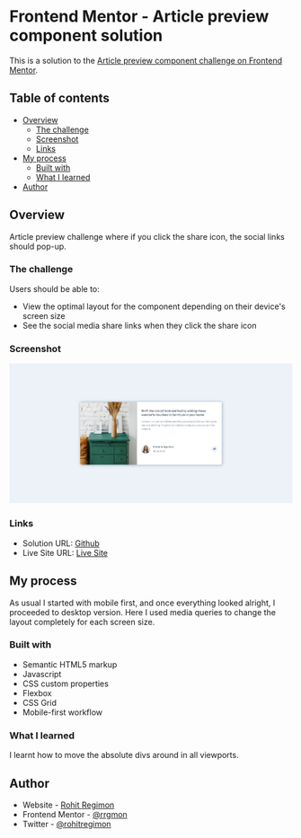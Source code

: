 # Frontend Mentor - Article preview component solution

This is a solution to the [Article preview component challenge on Frontend Mentor](https://www.frontendmentor.io/challenges/article-preview-component-dYBN_pYFT).

## Table of contents

- [Overview](#overview)
  - [The challenge](#the-challenge)
  - [Screenshot](#screenshot)
  - [Links](#links)
- [My process](#my-process)
  - [Built with](#built-with)
  - [What I learned](#what-i-learned)
- [Author](#author)

## Overview

Article preview challenge where if you click the share icon, the social links should pop-up.

### The challenge

Users should be able to:

- View the optimal layout for the component depending on their device's screen size
- See the social media share links when they click the share icon

### Screenshot

![](./images/Screenshot.png)

### Links

- Solution URL: [Github](https://github.com/rrgmon/frontendmentor-challenge-newbie-6)
- Live Site URL: [Live Site](https://rrgmon.dev/frontendmentor-challenge-newbie-6/)

## My process

As usual I started with mobile first, and once everything looked alright, I proceeded to desktop version. Here I used media queries to change the layout completely for each screen size.

### Built with

- Semantic HTML5 markup
- Javascript
- CSS custom properties
- Flexbox
- CSS Grid
- Mobile-first workflow

### What I learned

I learnt how to move the absolute divs around in all viewports.

## Author

- Website - [Rohit Regimon](https://rrgmon.dev)
- Frontend Mentor - [@rrgmon](https://www.frontendmentor.io/profile/rrgmon)
- Twitter - [@rohitregimon](https://www.twitter.com/rohitregimon)
